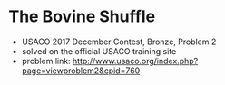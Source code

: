 # The Bovine Shuffle

* USACO 2017 December Contest, Bronze, Problem 2
* solved on the official USACO training site
* problem link: http://www.usaco.org/index.php?page=viewproblem2&cpid=760